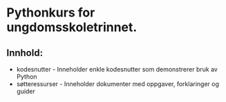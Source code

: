 # Pythonkurs for ungdomsskoletrinnet.

## Innhold:

* kodesnutter - Inneholder enkle kodesnutter som demonstrerer bruk av Python
* søtteressurser - Inneholder dokumenter med oppgaver, forklaringer og guider